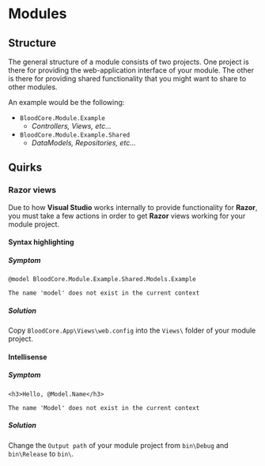 # Modules

## Structure

The general structure of a module consists of two projects. One project is there for providing the web-application interface of your module. The other is there for providing shared functionality that you might want to share to other modules.

An example would be the following:

* `BloodCore.Module.Example`
    * _Controllers, Views, etc..._
* `BloodCore.Module.Example.Shared`
    * _DataModels, Repositories, etc..._

## Quirks

### Razor views

Due to how **Visual Studio** works internally to provide functionality for **Razor**, you must take a few actions in order to get **Razor** views working for your module project.

#### Syntax highlighting

##### Symptom

    @model BloodCore.Module.Example.Shared.Models.Example
    
    The name 'model' does not exist in the current context

##### Solution

Copy `BloodCore.App\Views\web.config` into the `Views\` folder of your module project.

#### Intellisense

##### Symptom

    <h3>Hello, @Model.Name</h3>
    
    The name 'Model' does not exist in the current context

##### Solution

Change the `Output path` of your module project from `bin\Debug` and `bin\Release` to `bin\`.
